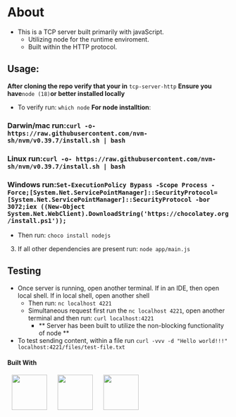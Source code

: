 # About

- This is a TCP server built primarily with javaScript.
  - Utilizing node for the runtime enviroment.
  - Built within the HTTP protocol.

## Usage:

**After cloning the repo verify that your in** `tcp-server-http`
**Ensure you have**`node (18)`**or better installed locally**

- To verify run: `which node`
  **For node installtion**:

### Darwin/mac run:`curl -o- https://raw.githubusercontent.com/nvm-sh/nvm/v0.39.7/install.sh | bash`

### Linux run:`curl -o- https://raw.githubusercontent.com/nvm-sh/nvm/v0.39.7/install.sh | bash`

### Windows run:`Set-ExecutionPolicy Bypass -Scope Process -Force;[System.Net.ServicePointManager]::SecurityProtocol= [System.Net.ServicePointManager]::SecurityProtocol -bor 3072;iex ((New-Object System.Net.WebClient).DownloadString('https://chocolatey.org/install.ps1'));`

- Then run: `choco install nodejs`

3. If all other dependencies are present run: `node app/main.js`

## Testing

- Once server is running, open another terminal. If in an IDE, then open local shell. If in local shell, open another shell
  - Then run: `nc localhost 4221`
  - Simultaneous request first run the `nc localhost 4221`, open another terminal and then run: `curl localhost:4221`
    - ** Server has been built to utilize the non-blocking functionality of node **
- To test sending content, within a file run `curl -vvv -d "Hello world!!!" localhost:4221/files/test-file.txt`

#### Built With

<p> 
<img src="https://cdn.jsdelivr.net/gh/devicons/devicon@latest/icons/bash/bash-original.svg" height="80" width="80" hspace="10px" />
<img src="https://cdn.jsdelivr.net/gh/devicons/devicon@latest/icons/nodejs/nodejs-original-wordmark.svg" height="80" width="80" hspace="10px" />
<img src="https://cdn.jsdelivr.net/gh/devicons/devicon@latest/icons/javascript/javascript-plain.svg" height="80" width="80" hspace="10px" />
</p>
